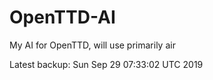 # OpenTTD-AI
My AI for OpenTTD, will use primarily air

Latest backup: Sun Sep 29 07:33:02 UTC 2019
